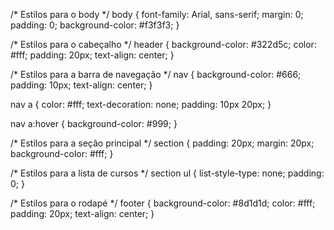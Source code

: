 /* Estilos para o body */
body {
    font-family: Arial, sans-serif;
    margin: 0;
    padding: 0;
    background-color: #f3f3f3;
}

/* Estilos para o cabeçalho */
header {
    background-color: #322d5c;
    color: #fff;
    padding: 20px;
    text-align: center;
}

/* Estilos para a barra de navegação */
nav {
    background-color: #666;
    padding: 10px;
    text-align: center;
}

nav a {
    color: #fff;
    text-decoration: none;
    padding: 10px 20px;
}

nav a:hover {
    background-color: #999;
}

/* Estilos para a seção principal */
section {
    padding: 20px;
    margin: 20px;
    background-color: #fff;
}

/* Estilos para a lista de cursos */
section ul {
    list-style-type: none;
    padding: 0;
}

/* Estilos para o rodapé */
footer {
    background-color: #8d1d1d;
    color: #fff;
    padding: 20px;
    text-align: center;
}

